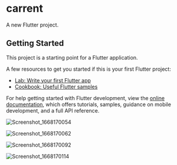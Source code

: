 # carrent

A new Flutter project.

## Getting Started

This project is a starting point for a Flutter application.

A few resources to get you started if this is your first Flutter project:

- [Lab: Write your first Flutter app](https://docs.flutter.dev/get-started/codelab)
- [Cookbook: Useful Flutter samples](https://docs.flutter.dev/cookbook)

For help getting started with Flutter development, view the
[online documentation](https://docs.flutter.dev/), which offers tutorials,
samples, guidance on mobile development, and a full API reference.


![Screenshot_1668170054](https://user-images.githubusercontent.com/82314309/204437396-3e0423e9-f296-4641-a891-fcae93d4bb42.png)

![Screenshot_1668170062](https://user-images.githubusercontent.com/82314309/204437409-509f20c0-c009-413d-9500-45bbbf756f25.png)


![Screenshot_1668170092](https://user-images.githubusercontent.com/82314309/204437424-72dd4ef9-22f3-4c58-98d6-5eb2e87af87f.png)

![Screenshot_1668170114](https://user-images.githubusercontent.com/82314309/204437442-88cfaa5b-63a5-4ead-813f-8ce5269bdcd2.png)
